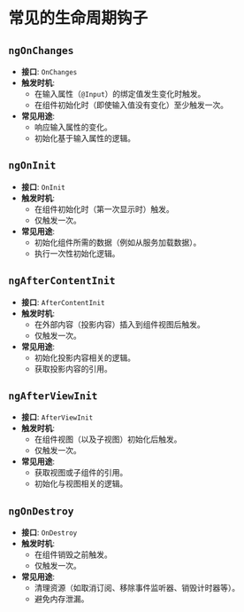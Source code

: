 # 常见的生命周期钩子

## **`ngOnChanges`**

* **接口**: `OnChanges`
* **触发时机**:
  * 在输入属性（`@Input`）的绑定值发生变化时触发。
  * 在组件初始化时（即使输入值没有变化）至少触发一次。
* **常见用途**:
  * 响应输入属性的变化。
  * 初始化基于输入属性的逻辑。

## **`ngOnInit`**

* **接口**: `OnInit`
* **触发时机**:
  * 在组件初始化时（第一次显示时）触发。
  * 仅触发一次。
* **常见用途**:
  * 初始化组件所需的数据（例如从服务加载数据）。
  * 执行一次性初始化逻辑。

## **`ngAfterContentInit`**

* **接口**: `AfterContentInit`
* **触发时机**:
  * 在外部内容（投影内容）插入到组件视图后触发。
  * 仅触发一次。
* **常见用途**:
  * 初始化投影内容相关的逻辑。
  * 获取投影内容的引用。

## **`ngAfterViewInit`**

* **接口**: `AfterViewInit`
* **触发时机**:
  * 在组件视图（以及子视图）初始化后触发。
  * 仅触发一次。
* **常见用途**:
  * 获取视图或子组件的引用。
  * 初始化与视图相关的逻辑。

## **`ngOnDestroy`**

* **接口**: `OnDestroy`
* **触发时机**:
  * 在组件销毁之前触发。
  * 仅触发一次。
* **常见用途**:
  * 清理资源（如取消订阅、移除事件监听器、销毁计时器等）。
  * 避免内存泄漏。

##
